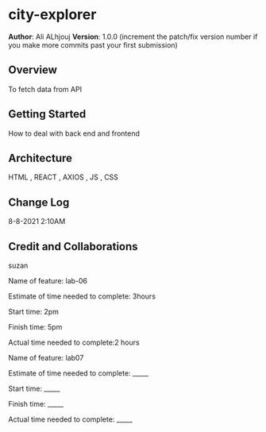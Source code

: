 # city-explorer

**Author**: Ali ALhjouj
**Version**: 1.0.0 (increment the patch/fix version number if you make more commits past your first submission)

## Overview
<!-- Provide a high level overview of what this application is and why you are building it, beyond the fact that it's an assignment for this class. (i.e. What's your problem domain?) -->
To fetch data from API
## Getting Started
<!-- What are the steps that a user must take in order to build this app on their own machine and get it running? -->
How to deal with back end and frontend
## Architecture
<!-- Provide a detailed description of the application design. What technologies (languages, libraries, etc) you're using, and any other relevant design information. -->
HTML , REACT , AXIOS , JS , CSS 

## Change Log
<!-- Use this area to document the iterative changes made to your application as each feature is successfully implemented. Use time stamps. Here's an example:

01-01-2001 4:59pm - Application now has a fully-functional express server, with a GET route for the location resource. -->
8-8-2021 2:10AM
## Credit and Collaborations
<!-- Give credit (and a link) to other people or resources that helped you build this application. -->
suzan

Name of feature: lab-06

Estimate of time needed to complete: 3hours

Start time: 2pm

Finish time: 5pm

Actual time needed to complete:2 hours


Name of feature: lab07

Estimate of time needed to complete: _____

Start time: _____

Finish time: _____

Actual time needed to complete: _____